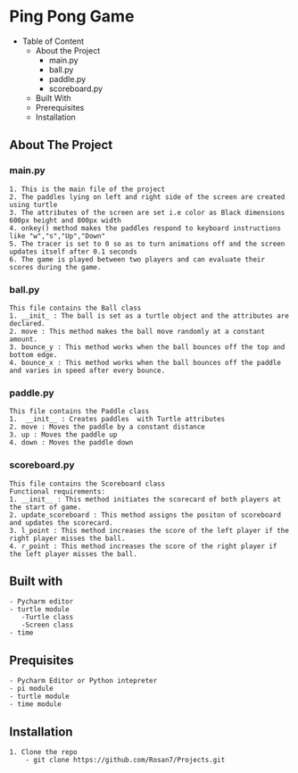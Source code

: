 # **Ping Pong Game**

- Table of Content
  - About the Project
    - main.py
    - ball.py
    - paddle.py
    - scoreboard.py
  - Built With
  - Prerequisites
  - Installation


## About The Project
### main.py
    1. This is the main file of the project 
    2. The paddles lying on left and right side of the screen are created using turtle
    3. The attributes of the screen are set i.e color as Black dimensions 600px height and 800px width
    4. onkey() method makes the paddles respond to keyboard instructions like "w","s","Up","Down"
    5. The tracer is set to 0 so as to turn animations off and the screen updates itself after 0.1 seconds
    6. The game is played between two players and can evaluate their scores during the game.
### ball.py
    This file contains the Ball class
    1. __init_ : The ball is set as a turtle object and the attributes are declared.
    2. move : This method makes the ball move randomly at a constant amount.
    3. bounce_y : This method works when the ball bounces off the top and bottom edge.
    4. bounce_x : This method works when the ball bounces off the paddle and varies in speed after every bounce.
### paddle.py
    This file contains the Paddle class
    1.  __init__ : Creates paddles  with Turtle attributes 
    2. move : Moves the paddle by a constant distance
    3. up : Moves the paddle up 
    4. down : Moves the paddle down
### scoreboard.py
    This file contains the Scoreboard class
    Functional requirements:
    1. __init__ : This method initiates the scorecard of both players at the start of game.
    2. update_scoreboard : This method assigns the positon of scoreboard and updates the scorecard.
    3. l_point : This method increases the score of the left player if the right player misses the ball.
    4. r_point : This method increases the score of the right player if the left player misses the ball.
## Built with
    - Pycharm editor
    - turtle module
       -Turtle class
       -Screen class
    - time
## Prequisites
    - Pycharm Editor or Python intepreter
    - pi module
    - turtle module
    - time module
## Installation
    1. Clone the repo
        - git clone https://github.com/Rosan7/Projects.git 
    
    
    
    
    
    
